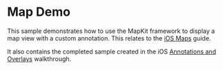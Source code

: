 Map Demo
=================

This sample demonstrates how to use the MapKit framework to display a map
view with a custom annotation.  This relates to the [iOS
Maps](https://docs.microsoft.com/xamarin/ios/user-interface/controls/ios-maps)
guide.

It also contains the completed sample created in the iOS [Annotations and
Overlays](https://docs.microsoft.com/xamarin/ios/user-interface/controls/ios-maps/ios-maps-walkthrough)
walkthrough. 

